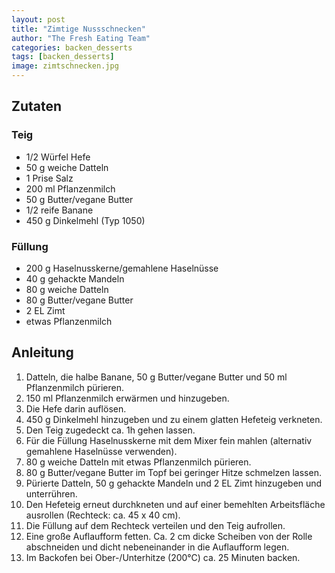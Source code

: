 ```yaml
---
layout: post
title: "Zimtige Nussschnecken"
author: "The Fresh Eating Team"
categories: backen_desserts
tags: [backen_desserts]
image: zimtschnecken.jpg
---
```


## Zutaten

### Teig
* 1/2 Würfel Hefe
* 50 g weiche Datteln
* 1 Prise Salz
* 200 ml Pflanzenmilch
* 50 g Butter/vegane Butter
* 1/2 reife Banane
* 450 g Dinkelmehl (Typ 1050)

### Füllung
* 200 g Haselnusskerne/gemahlene Haselnüsse
* 40 g gehackte Mandeln
* 80 g weiche Datteln
* 80 g Butter/vegane Butter
* 2 EL Zimt
* etwas Pflanzenmilch

## Anleitung

1. Datteln, die halbe Banane, 50 g Butter/vegane Butter und 50 ml Pflanzenmilch
   pürieren.
2. 150 ml Pflanzenmilch erwärmen und hinzugeben. 
3. Die Hefe darin auflösen.
4. 450 g Dinkelmehl hinzugeben und zu einem glatten Hefeteig verkneten.
5. Den Teig zugedeckt ca. 1h gehen lassen.
6. Für die Füllung Haselnusskerne mit dem Mixer fein mahlen (alternativ
   gemahlene Haselnüsse verwenden). 
7. 80 g weiche Datteln mit etwas Pflanzenmilch pürieren.
8. 80 g Butter/vegane Butter im Topf bei geringer Hitze schmelzen lassen.
9. Pürierte Datteln, 50 g gehackte Mandeln und 2 EL Zimt hinzugeben und unterrühren.  
10. Den Hefeteig erneut durchkneten und auf einer bemehlten Arbeitsfläche
    ausrollen (Rechteck: ca. 45 x 40 cm).
11. Die Füllung auf dem Rechteck verteilen und den Teig aufrollen.
12. Eine große Auflaufform fetten. Ca. 2 cm dicke Scheiben von der Rolle
    abschneiden und dicht nebeneinander in die Auflaufform legen.
13. Im Backofen bei Ober-/Unterhitze (200°C) ca. 25 Minuten backen.
